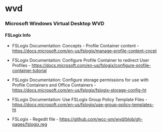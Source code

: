 # wvd

### Microsoft Windows Virtual Desktop WVD 

#### FSLogix Info

* FSLogix Documentation: Concepts - Profile Container content - https://docs.microsoft.com/en-us/fslogix/manage-profile-content-cncpt
* FSLogix Documentation: Configure Profile Container to redirect User Profiles - https://docs.microsoft.com/en-us/fslogix/configure-profile-container-tutorial
* FSLogix Documentation: Configure storage permissions for use with Profile Containers and Office Containers - https://docs.microsoft.com/en-us/fslogix/fslogix-storage-config-ht
* FSLogix Documentation: Use FSLogix Group Policy Template Files - https://docs.microsoft.com/en-us/fslogix/use-group-policy-templates-ht

* FSLogix - Regedit file - https://github.com/wcc-sm/wvd/blob/gh-pages/fslogix.reg
